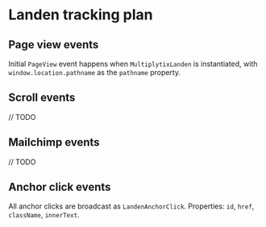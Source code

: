 # Landen tracking plan

## Page view events

Initial `PageView` event happens when `MultiplytixLanden` is instantiated, with `window.location.pathname` as the `pathname` property.

## Scroll events

// TODO

## Mailchimp events

// TODO

## Anchor click events

All anchor clicks are broadcast as `LandenAnchorClick`. Properties: `id`, `href`, `className`, `innerText`.